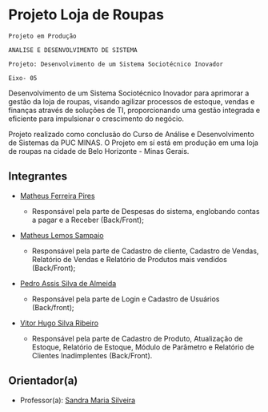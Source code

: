# Projeto Loja de Roupas
`Projeto em Produção`

`ANALISE E DESENVOLVIMENTO DE SISTEMA`

`Projeto: Desenvolvimento de um Sistema Sociotécnico Inovador`

`Eixo- 05`

Desenvolvimento de um Sistema Sociotécnico Inovador para aprimorar a gestão da loja de roupas, visando agilizar processos de estoque, vendas e finanças através de soluções de TI, proporcionando uma gestão integrada e eficiente para impulsionar o crescimento do negócio.

Projeto realizado como conclusão do Curso de Análise e Desenvolvimento de Sistemas da PUC MINAS. O Projeto em sí está em produção em uma loja de roupas na cidade de Belo Horizonte - Minas Gerais.

## Integrantes

* <a href="https://www.linkedin.com/in/matheus-ferreira-3b26a823b/">Matheus Ferreira Pires</a>
  - Responsável pela parte de Despesas do sistema, englobando contas a pagar e a Receber (Back/Front);
  
* <a href="https://www.linkedin.com/in/sampaiotech/">Matheus Lemos Sampaio</a>
  - Responsável pela parte de Cadastro de cliente, Cadastro de Vendas, Relatório de Vendas e Relatório de Produtos mais vendidos (Back/Front);
  
* <a href="https://www.linkedin.com/in/pedro-almeida-5427b3187/">Pedro Assis Silva de Almeida</a>
  - Responsável pela parte de Login e Cadastro de Usuários (Back/front);
  
* <a href="https://www.linkedin.com/in/vitorhugosilvaribeiro/">Vitor Hugo Silva Ribeiro</a>
  - Responsável pela parte de Cadastro de Produto, Atualização de Estoque, Relatório de Estoque, Módulo de Parâmetro e Relatório de Clientes Inadimplentes (Back/Front).

## Orientador(a)

* Professor(a): <a href="https://www.linkedin.com/in/sandra-silveira-msc-itil-v3-foundation-320618/">Sandra Maria Silveira </a>

